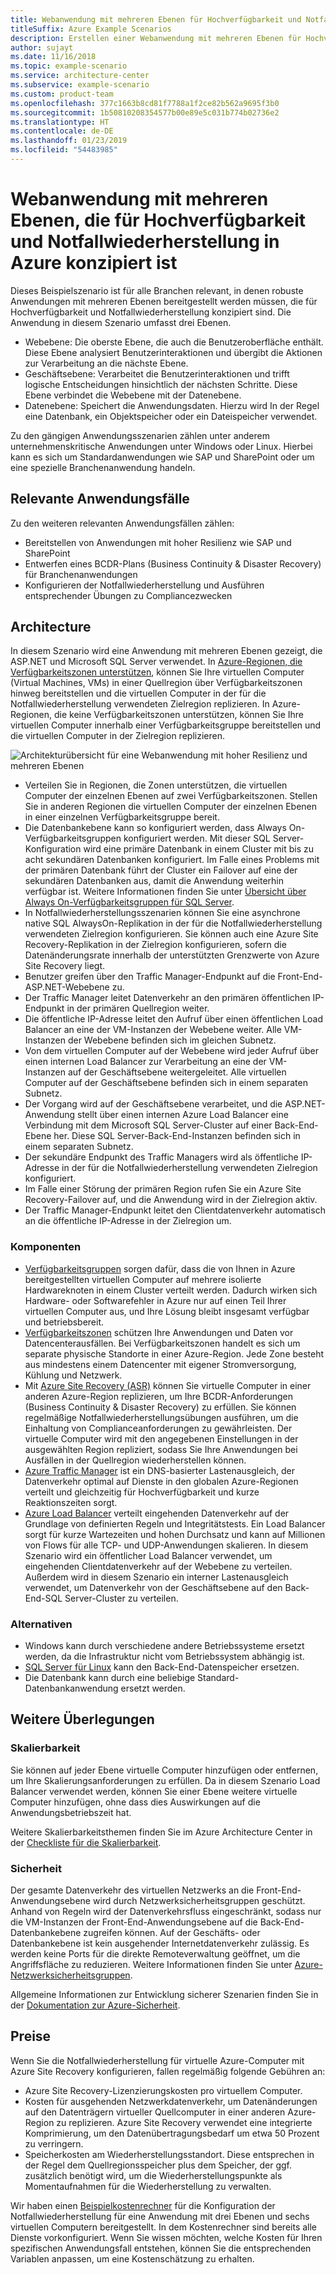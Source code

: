 ```yaml
---
title: Webanwendung mit mehreren Ebenen für Hochverfügbarkeit und Notfallwiederherstellung
titleSuffix: Azure Example Scenarios
description: Erstellen einer Webanwendung mit mehreren Ebenen für Hochverfügbarkeit und Notfallwiederherstellung in Azure mithilfe von virtuellen Azure-Computern, Verfügbarkeitsgruppen, Verfügbarkeitszonen, Azure Site Recovery und Azure Traffic Manager.
author: sujayt
ms.date: 11/16/2018
ms.topic: example-scenario
ms.service: architecture-center
ms.subservice: example-scenario
ms.custom: product-team
ms.openlocfilehash: 377c1663b8cd81f7788a1f2ce82b562a9695f3b0
ms.sourcegitcommit: 1b50810208354577b00e89e5c031b774b02736e2
ms.translationtype: HT
ms.contentlocale: de-DE
ms.lasthandoff: 01/23/2019
ms.locfileid: "54483985"
---
```

# <a name="multitier-web-application-built-for-high-availability-and-disaster-recovery-on-azure"></a>Webanwendung mit mehreren Ebenen, die für Hochverfügbarkeit und Notfallwiederherstellung in Azure konzipiert ist

Dieses Beispielszenario ist für alle Branchen relevant, in denen robuste Anwendungen mit mehreren Ebenen bereitgestellt werden müssen, die für Hochverfügbarkeit und Notfallwiederherstellung konzipiert sind. Die Anwendung in diesem Szenario umfasst drei Ebenen.

- Webebene: Die oberste Ebene, die auch die Benutzeroberfläche enthält. Diese Ebene analysiert Benutzerinteraktionen und übergibt die Aktionen zur Verarbeitung an die nächste Ebene.
- Geschäftsebene: Verarbeitet die Benutzerinteraktionen und trifft logische Entscheidungen hinsichtlich der nächsten Schritte. Diese Ebene verbindet die Webebene mit der Datenebene.
- Datenebene: Speichert die Anwendungsdaten. Hierzu wird In der Regel eine Datenbank, ein Objektspeicher oder ein Dateispeicher verwendet.

Zu den gängigen Anwendungsszenarien zählen unter anderem unternehmenskritische Anwendungen unter Windows oder Linux. Hierbei kann es sich um Standardanwendungen wie SAP und SharePoint oder um eine spezielle Branchenanwendung handeln.

## <a name="relevant-use-cases"></a>Relevante Anwendungsfälle

Zu den weiteren relevanten Anwendungsfällen zählen:

- Bereitstellen von Anwendungen mit hoher Resilienz wie SAP und SharePoint
- Entwerfen eines BCDR-Plans (Business Continuity & Disaster Recovery) für Branchenanwendungen
- Konfigurieren der Notfallwiederherstellung und Ausführen entsprechender Übungen zu Compliancezwecken

## <a name="architecture"></a>Architecture

In diesem Szenario wird eine Anwendung mit mehreren Ebenen gezeigt, die ASP.NET und Microsoft SQL Server verwendet. In [Azure-Regionen, die Verfügbarkeitszonen unterstützen](/azure/availability-zones/az-overview#regions-that-support-availability-zones), können Sie Ihre virtuellen Computer (Virtual Machines, VMs) in einer Quellregion über Verfügbarkeitszonen hinweg bereitstellen und die virtuellen Computer in der für die Notfallwiederherstellung verwendeten Zielregion replizieren. In Azure-Regionen, die keine Verfügbarkeitszonen unterstützen, können Sie Ihre virtuellen Computer innerhalb einer Verfügbarkeitsgruppe bereitstellen und die virtuellen Computer in der Zielregion replizieren.

![Architekturübersicht für eine Webanwendung mit hoher Resilienz und mehreren Ebenen][architecture]

- Verteilen Sie in Regionen, die Zonen unterstützen, die virtuellen Computer der einzelnen Ebenen auf zwei Verfügbarkeitszonen. Stellen Sie in anderen Regionen die virtuellen Computer der einzelnen Ebenen in einer einzelnen Verfügbarkeitsgruppe bereit.
- Die Datenbankebene kann so konfiguriert werden, dass Always On-Verfügbarkeitsgruppen konfiguriert werden. Mit dieser SQL Server-Konfiguration wird eine primäre Datenbank in einem Cluster mit bis zu acht sekundären Datenbanken konfiguriert. Im Falle eines Problems mit der primären Datenbank führt der Cluster ein Failover auf eine der sekundären Datenbanken aus, damit die Anwendung weiterhin verfügbar ist. Weitere Informationen finden Sie unter [Übersicht über Always On-Verfügbarkeitsgruppen für SQL Server][docs-sql-always-on].
- In Notfallwiederherstellungsszenarien können Sie eine asynchrone native SQL AlwaysOn-Replikation in der für die Notfallwiederherstellung verwendeten Zielregion konfigurieren. Sie können auch eine Azure Site Recovery-Replikation in der Zielregion konfigurieren, sofern die Datenänderungsrate innerhalb der unterstützten Grenzwerte von Azure Site Recovery liegt.
- Benutzer greifen über den Traffic Manager-Endpunkt auf die Front-End-ASP.NET-Webebene zu.
- Der Traffic Manager leitet Datenverkehr an den primären öffentlichen IP-Endpunkt in der primären Quellregion weiter.
- Die öffentliche IP-Adresse leitet den Aufruf über einen öffentlichen Load Balancer an eine der VM-Instanzen der Webebene weiter. Alle VM-Instanzen der Webebene befinden sich im gleichen Subnetz.
- Von dem virtuellen Computer auf der Webebene wird jeder Aufruf über einen internen Load Balancer zur Verarbeitung an eine der VM-Instanzen auf der Geschäftsebene weitergeleitet. Alle virtuellen Computer auf der Geschäftsebene befinden sich in einem separaten Subnetz.
- Der Vorgang wird auf der Geschäftsebene verarbeitet, und die ASP.NET-Anwendung stellt über einen internen Azure Load Balancer eine Verbindung mit dem Microsoft SQL Server-Cluster auf einer Back-End-Ebene her. Diese SQL Server-Back-End-Instanzen befinden sich in einem separaten Subnetz.
- Der sekundäre Endpunkt des Traffic Managers wird als öffentliche IP-Adresse in der für die Notfallwiederherstellung verwendeten Zielregion konfiguriert.
- Im Falle einer Störung der primären Region rufen Sie ein Azure Site Recovery-Failover auf, und die Anwendung wird in der Zielregion aktiv.
- Der Traffic Manager-Endpunkt leitet den Clientdatenverkehr automatisch an die öffentliche IP-Adresse in der Zielregion um.

### <a name="components"></a>Komponenten

- [Verfügbarkeitsgruppen][docs-availability-sets] sorgen dafür, dass die von Ihnen in Azure bereitgestellten virtuellen Computer auf mehrere isolierte Hardwareknoten in einem Cluster verteilt werden. Dadurch wirken sich Hardware- oder Softwarefehler in Azure nur auf einen Teil Ihrer virtuellen Computer aus, und Ihre Lösung bleibt insgesamt verfügbar und betriebsbereit.
- [Verfügbarkeitszonen][docs-availability-zones] schützen Ihre Anwendungen und Daten vor Datencenterausfällen. Bei Verfügbarkeitszonen handelt es sich um separate physische Standorte in einer Azure-Region. Jede Zone besteht aus mindestens einem Datencenter mit eigener Stromversorgung, Kühlung und Netzwerk.
- Mit [Azure Site Recovery (ASR)][docs-azure-site-recovery] können Sie virtuelle Computer in einer anderen Azure-Region replizieren, um Ihre BCDR-Anforderungen (Business Continuity & Disaster Recovery) zu erfüllen. Sie können regelmäßige Notfallwiederherstellungsübungen ausführen, um die Einhaltung von Complianceanforderungen zu gewährleisten. Der virtuelle Computer wird mit den angegebenen Einstellungen in der ausgewählten Region repliziert, sodass Sie Ihre Anwendungen bei Ausfällen in der Quellregion wiederherstellen können.
- [Azure Traffic Manager][docs-traffic-manager] ist ein DNS-basierter Lastenausgleich, der Datenverkehr optimal auf Dienste in den globalen Azure-Regionen verteilt und gleichzeitig für Hochverfügbarkeit und kurze Reaktionszeiten sorgt.
- [Azure Load Balancer][docs-load-balancer] verteilt eingehenden Datenverkehr auf der Grundlage von definierten Regeln und Integritätstests. Ein Load Balancer sorgt für kurze Wartezeiten und hohen Durchsatz und kann auf Millionen von Flows für alle TCP- und UDP-Anwendungen skalieren. In diesem Szenario wird ein öffentlicher Load Balancer verwendet, um eingehenden Clientdatenverkehr auf der Webebene zu verteilen. Außerdem wird in diesem Szenario ein interner Lastenausgleich verwendet, um Datenverkehr von der Geschäftsebene auf den Back-End-SQL Server-Cluster zu verteilen.

### <a name="alternatives"></a>Alternativen

- Windows kann durch verschiedene andere Betriebssysteme ersetzt werden, da die Infrastruktur nicht vom Betriebssystem abhängig ist.
- [SQL Server für Linux][docs-sql-server-linux] kann den Back-End-Datenspeicher ersetzen.
- Die Datenbank kann durch eine beliebige Standard-Datenbankanwendung ersetzt werden.

## <a name="other-considerations"></a>Weitere Überlegungen

### <a name="scalability"></a>Skalierbarkeit

Sie können auf jeder Ebene virtuelle Computer hinzufügen oder entfernen, um Ihre Skalierungsanforderungen zu erfüllen. Da in diesem Szenario Load Balancer verwendet werden, können Sie einer Ebene weitere virtuelle Computer hinzufügen, ohne dass dies Auswirkungen auf die Anwendungsbetriebszeit hat.

Weitere Skalierbarkeitsthemen finden Sie im Azure Architecture Center in der [Checkliste für die Skalierbarkeit][scalability].

### <a name="security"></a>Sicherheit

Der gesamte Datenverkehr des virtuellen Netzwerks an die Front-End-Anwendungsebene wird durch Netzwerksicherheitsgruppen geschützt. Anhand von Regeln wird der Datenverkehrsfluss eingeschränkt, sodass nur die VM-Instanzen der Front-End-Anwendungsebene auf die Back-End-Datenbankebene zugreifen können. Auf der Geschäfts- oder Datenbankebene ist kein ausgehender Internetdatenverkehr zulässig. Es werden keine Ports für die direkte Remoteverwaltung geöffnet, um die Angriffsfläche zu reduzieren. Weitere Informationen finden Sie unter [Azure-Netzwerksicherheitsgruppen][docs-nsg].

Allgemeine Informationen zur Entwicklung sicherer Szenarien finden Sie in der [Dokumentation zur Azure-Sicherheit][security].

## <a name="pricing"></a>Preise

Wenn Sie die Notfallwiederherstellung für virtuelle Azure-Computer mit Azure Site Recovery konfigurieren, fallen regelmäßig folgende Gebühren an:

- Azure Site Recovery-Lizenzierungskosten pro virtuellem Computer.
- Kosten für ausgehenden Netzwerkdatenverkehr, um Datenänderungen auf den Datenträgern virtueller Quellcomputer in einer anderen Azure-Region zu replizieren. Azure Site Recovery verwendet eine integrierte Komprimierung, um den Datenübertragungsbedarf um etwa 50 Prozent zu verringern.
- Speicherkosten am Wiederherstellungsstandort. Diese entsprechen in der Regel dem Quellregionsspeicher plus dem Speicher, der ggf. zusätzlich benötigt wird, um die Wiederherstellungspunkte als Momentaufnahmen für die Wiederherstellung zu verwalten.

Wir haben einen [Beispielkostenrechner][calculator] für die Konfiguration der Notfallwiederherstellung für eine Anwendung mit drei Ebenen und sechs virtuellen Computern bereitgestellt. In dem Kostenrechner sind bereits alle Dienste vorkonfiguriert. Wenn Sie wissen möchten, welche Kosten für Ihren spezifischen Anwendungsfall entstehen, können Sie die entsprechenden Variablen anpassen, um eine Kostenschätzung zu erhalten.

<!-- links -->
[architecture]: ./media/arhitecture-disaster-recovery-multi-tier-app.png
[autoscaling]: /azure/architecture/best-practices/auto-scaling
[availability]: ../../checklist/availability.md
[resiliency]: /azure/architecture/resiliency/
[security]: /azure/security/
[scalability]: /azure/architecture/checklist/scalability
[docs-availability-zones]: /azure/availability-zones/az-overview
[docs-load-balancer]: /azure/load-balancer/load-balancer-overview
[docs-nsg]: /azure/virtual-network/security-overview
[docs-vmss]: /azure/virtual-machine-scale-sets/overview
[docs-sql-always-on]: /sql/database-engine/availability-groups/windows/overview-of-always-on-availability-groups-sql-server
[docs-vmss-autoscale]: /azure/virtual-machine-scale-sets/virtual-machine-scale-sets-autoscale-overview
[docs-vnet]: /azure/virtual-network/virtual-networks-overview
[docs-sql-server-linux]: /sql/linux/sql-server-linux-overview?view=sql-server-linux-2017
[docs-traffic-manager]: /azure/traffic-manager/
[docs-azure-site-recovery]: /azure/site-recovery/azure-to-azure-quickstart/
[docs-availability-sets]: /azure/virtual-machines/windows/manage-availability/
[calculator]: https://azure.com/e/6835332265044d6d931d68c917979e6d/
